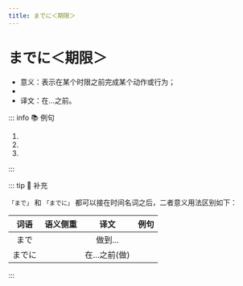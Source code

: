 ```yaml
---
title: までに＜期限＞
---
```

            
# までに＜期限＞

* 意义：表示在某个时限之前完成某个动作或行为；
* <grammer-content sentence="接续：**时间名词** + までに；" />
* 译文：在...之前。

::: info :books: 例句

1. <grammer-content id='1-7-12-0' sentence="11[時/じ][半/はん]**までに**[行/い]きましょう。" trans="我们十一点半之前出发吧。" />
2. <grammer-content id='1-7-12-1' sentence="[本/ほん]は[10日/とおか]**までに**[返/かえ]します。" trans="书在10号前要还。" />
3. <grammer-content id='1-7-12-2' sentence="[寮/りょう]には11[時/じ]**までに**[帰/かえ]ります。" trans="11点之前回宿舍。" />

:::

::: tip :bookmark: 补充

`「まで」` 和 `「までに」` 都可以接在时间名词之后，二者意义用法区别如下：

| 词语 | 语义侧重 | 译文 | 例句 |
| :-----------: | :-----------: | :-----------: | :-----------: |
| まで     | <grammer-content sentence="在某时间点前完成，动作或者行为一直在**持续**" />       | 做到...      | <grammer-content id='1-7-12-3' sentence="10[時/じ]**まで**[電話/でんわ]します。" trans="电话一直打到了十点(**强调持续性**)" /> |
| までに     | <grammer-content sentence="在某时间点前完成动作或者发生变化，**没有持续的特征**" />       | 在...之前(做)      | <grammer-content id='1-7-12-4' sentence="10[時/じ]**までに**[電話/でんわ]します。" trans="在10点前打电话(**强调在某个时间点之前完成打电话这个动作，没有持续性**)" />       |

:::
